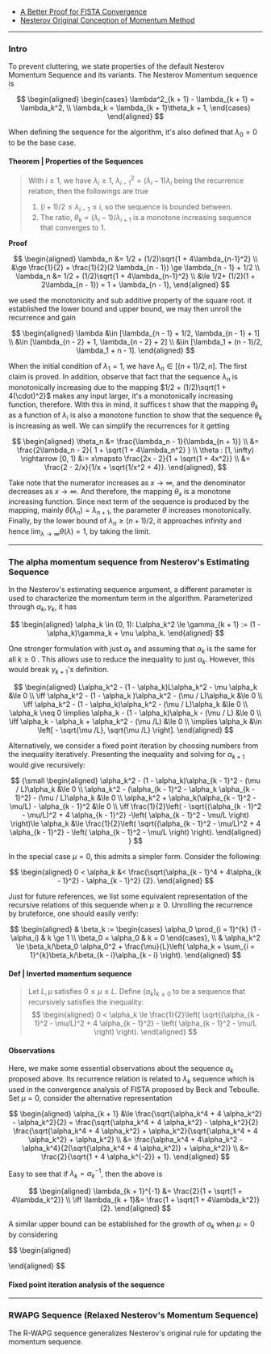 - [A Better Proof for FISTA Convergence](Proximal%20Methods/A%20Better%20Proof%20for%20FISTA%20Convergence.md)
- [Nesterov Original Conception of Momentum Method](Nesterov%20Original%20Conception%20of%20Momentum%20Method.md)

---
### **Intro**

To prevent cluttering, we state properties of the default Nesterov Momentum Sequence and its variants. The Nesterov Momentum sequence is 

$$
\begin{aligned}    
    \begin{cases}
        \lambda^2_{k + 1} - \lambda_{k + 1} = \lambda_k^2, 
        \\
        \lambda_k = \lambda_{k + 1}\theta_k + 1, 
    \end{cases}
\end{aligned}
$$

When defining the sequence for the algorithm, it's also defined that $\lambda_0 = 0$ to be the base case. 


#### **Theorem | Properties of the Sequences**
> With $i\ge 1$, we have $\lambda_i \ge 1$, $\lambda_{i -1}^2 = (\lambda_i - 1)\lambda_i$ being the recurrence relation, then the followings are true 
> 1. $(i + 1)/2 \le \lambda_{i - 1}\le i$, so the sequence is bounded between. 
> 2. The ratio, $\theta_k = (\lambda_i - 1)/\lambda_{i + 1}$ is a monotone increasing sequence that converges to $1$. 

**Proof**

$$
\begin{aligned}
    \lambda_n &= 1/2 + (1/2)\sqrt{1 + 4\lambda_{n-1}^2}
    \\
    &\ge \frac{1}{2} + \frac{1}{2}(2 \lambda_{n - 1}) \ge \lambda_{n - 1} + 1/2
    \\
    \lambda_n &= 1/2 + (1/2)\sqrt{1 + 4\lambda_{n-1}^2}
    \\
    &\le  1/2+ (1/2)(1 + 2\lambda_{n - 1}) = 1 + \lambda_{n - 1},
\end{aligned}
$$

we used the monotonicity and sub additive property of the square root. 
it established the lower bound and upper bound, we may then unroll the recurrence and gain 

$$
\begin{aligned}
    \lambda &\in [\lambda_{n - 1} + 1/2, \lambda_{n - 1} + 1] 
    \\
    &\in [\lambda_{n - 2} + 1, \lambda_{n - 2} + 2]
    \\
    &\in [\lambda_1 + (n - 1)/2, \lambda_1 + n - 1]. 
\end{aligned}
$$

When the initial condition of $\lambda_1 = 1$, we have $\lambda_n \in [(n + 1)/2, n]$. 
The first claim is proved. In addition, observe that fact that the sequence $\lambda_n$ is monotonically increasing due to the mapping $1/2 + (1/2)\sqrt{1 + 4(\cdot)^2}$ makes any input larger, it's a monotonically increasing function, therefore. With this in mind, it suffices t show that the mapping $\theta_k$ as a function of $\lambda_{i}$ is also a monotone function to show that the sequence $\theta_k$ is increasing as well. 
We can simplify the recurrences for it getting 

$$
\begin{aligned}
    \theta_n &= \frac{\lambda_n - 1}{\lambda_{n + 1}}
    \\
    &= \frac{2\lambda_n - 2}{
        1 + \sqrt{1 + 4\lambda_n^2}
    }
    \\
    \theta : [1, \infty) \rightarrow [0, 1) 
    &:= x\mapsto \frac{2x - 2}{1 + \sqrt{1 + 4x^2}}
    \\
    &= \frac{2 - 2/x}{1/x + \sqrt{1/x^2 + 4}}. 
\end{aligned}, 
$$

Take note that the numerator increases as $x\rightarrow \infty$, and the denominator decreases as $x\rightarrow \infty$. 
And therefore, the mapping $\theta_x$ is a monotone increasing function. 
Since next term of the sequence is produced by the mapping, mainly $\theta(\lambda_n) = \lambda_{n + 1}$, the parameter $\theta$ increases monotonically. 
Finally, by the lower bound of $\lambda_n \ge (n + 1)/2$, it approaches infinity and hence $\lim_{\lambda\rightarrow \infty}\theta(\lambda) = 1$, by taking the limit. 


---
### **The alpha momentum sequence from Nesterov's Estimating Sequence**

In the Nesterov's estimating sequence argument, a different parameter is used to characterize the momentum term in the algorithm. 
Parameterized through $\alpha_k, \gamma_k$, it has 

$$
\begin{aligned}
    \alpha_k \in (0, 1): L\alpha_k^2 \le \gamma_{k + 1} := (1 - \alpha_k)\gamma_k + \mu \alpha_k. 
\end{aligned}
$$

One stronger formulation with just $\alpha_k$ and assuming that $\alpha_k$ is the same for all $k\ge 0$ . 
This allows use to reduce the inequality to just $\alpha_k$. 
However, this would break $\gamma_{k + 1}$'s definition. 

$$
\begin{aligned}
    L\alpha_k^2 
    - (1 - \alpha_k)L\alpha_k^2 - \mu \alpha_k
    &\le 0
    \\
    \iff 
    \alpha_k^2 - (1 - \alpha_k )\alpha_k^2 - (\mu / L)\alpha_k
    &\le  0 
    \\
    \iff 
    \alpha_k^2 - (1 - \alpha_k)\alpha_k^2 - (\mu / L)\alpha_k 
    &\le 0
    \\
    \alpha_k \neq 0 \implies 
    \alpha_k - (1 - \alpha_k)\alpha_k - (\mu / L)
    &\le 0 
    \\
    \iff 
    \alpha_k - \alpha_k + \alpha_k^2 - (\mu /L) 
    &\le 0
    \\ \implies
    \alpha_k 
    &\in \left[
        - \sqrt{\mu /L}, \sqrt{\mu /L}
        \right]. 
\end{aligned}
$$

Alternatively, we consider a fixed point iteration by choosing numbers from the inequality iteratively. 
Presenting the inequality and solving for $\alpha_{k + 1}$ would give recursively: 

$$
{\small
\begin{aligned}
    \alpha_k^2 - (1 - \alpha_k)\alpha_{k - 1}^2 - (\mu / L)\alpha_k
    &\le 0 
    \\
    \alpha_k^2 - (\alpha_{k - 1}^2  - \alpha_k \alpha_{k - 1}^2) - (\mu / L)\alpha_k
    &\le 0
    \\
    \alpha_k^2  + \alpha_k(\alpha_{k - 1}^2 - \mu/L) - \alpha_{k - 1}^2
    &\le 0
    \\
    \iff 
    \frac{1}{2}\left(
        - \sqrt{(\alpha_{k - 1}^2 - \mu/L)^2 + 4 \alpha_{k - 1}^2}
        -\left(
            \alpha_{k - 1}^2 - \mu/L
        \right)
    \right)\le 
    \alpha_k &\le 
    \frac{1}{2}\left(
        \sqrt{(\alpha_{k - 1}^2 - \mu/L)^2 + 4 \alpha_{k - 1}^2}
        - \left(
            \alpha_{k - 1}^2 - \mu/L
        \right)
    \right). 
\end{aligned}
}
$$

In the special case $\mu = 0$, this admits a simpler form. 
Consider the following: 

$$
\begin{aligned}
    0 < \alpha_k 
    &< 
    \frac{\sqrt{\alpha_{k - 1}^4 + 4\alpha_{k - 1}^2} - \alpha_{k - 1}^2}
    {2}. 
\end{aligned}
$$

Just for future references, we list some equivalent representation of the recursive relations of this sequende when $\mu \ge 0$. 
Unrolling the recurrence by bruteforce, one should easily verify: 

$$
\begin{aligned}
    & \beta_k := 
    \begin{cases}
        \alpha_0 \prod_{i = 1}^{k} (1 - \alpha_i) 
        & k \ge 1     
        \\
        \beta_0 = \alpha_0 & k = 0
    \end{cases},
    \\
    & \alpha_k^2 \le 
    \beta_k/\beta_0 \alpha_0^2 + 
    \frac{\mu}{L}\left(
        \alpha_k + \sum_{i = 1}^{k}\beta_k/\beta_{k - i}\alpha_{k - i}
    \right). 
\end{aligned}
$$



#### **Def | Inverted momentum sequence**
> Let $L, \mu$ satisfies $0 \le \mu \le L$. 
> Define $(\alpha_k)_{k \ge 0}$ to be a sequence that recursively satisfies the inequality: 
> $$
> \begin{aligned}
>   0 < \alpha_k \le  
>   \frac{1}{2}\left(
>       \sqrt{(\alpha_{k - 1}^2 - \mu/L)^2 + 4 \alpha_{k - 1}^2}
>       - \left(
>           \alpha_{k - 1}^2 - \mu/L
>       \right)
>   \right). 
> \end{aligned}
> $$

#### **Observations**

Here, we make some essential observations about the sequence $\alpha_k$ proposed above.
Its recurrence relation is related to $\lambda_k$ sequence which is used in the convergence analysis of FISTA proposed by Beck and Teboulle. 
Set $\mu = 0$, consider the alternative representation 

$$
\begin{aligned}
    \alpha_{k + 1} &\le  
    \frac{\sqrt{\alpha_k^4 + 4 \alpha_k^2} - \alpha_k^2}{2}
    = 
    \frac{\sqrt{\alpha_k^4 + 4 \alpha_k^2} - \alpha_k^2}{2}
    \frac{\sqrt{\alpha_k^4 + 4 \alpha_k^2} + \alpha_k^2}{\sqrt{\alpha_k^4 + 4 \alpha_k^2} + \alpha_k^2}
    \\
    &= \frac{\alpha_k^4 + 4\alpha_k^2 - \alpha_k^4}{2(\sqrt{\alpha_k^4 + 4 \alpha_k^2)} + \alpha_k^2)}
    \\
    &= \frac{2}{\sqrt{1 + 4 \alpha_k^{-2}} + 1}. 
\end{aligned}
$$

Easy to see that if $\lambda_k = \alpha_k^{-1}$, then the above is 

$$
\begin{aligned}
    \lambda_{k + 1}^{-1} &= \frac{2}{1 + \sqrt{1 + 4\lambda_k^2}}
    \\
    \iff 
    \lambda_{k + 1}&= \frac{1 + \sqrt{1 + 4\lambda_k^2}}{2}. 
\end{aligned}
$$

A similar upper bound can be established for the growth of $\alpha_k$ when $\mu = 0$ by considering 

$$
\begin{aligned}
    
\end{aligned}
$$



#### **Fixed point iteration analysis of the sequence**



---
### **RWAPG Sequence (Relaxed Nesterov's Momentum Sequence)**

The R-WAPG sequence generalizes Nesterov's original rule for updating the momentum sequence. 

